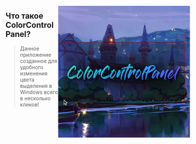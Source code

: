 <p align="center"><img align=right src='https://github.com/MilkRen/ColorControlPanel/blob/master/assetsGitHub/logo.png?raw=true'/></p>

## Что такое ColorControlPanel?
> Данное приложение  созданное для удобного изменения цвета выделения в Windows всего в несколько кликов!

